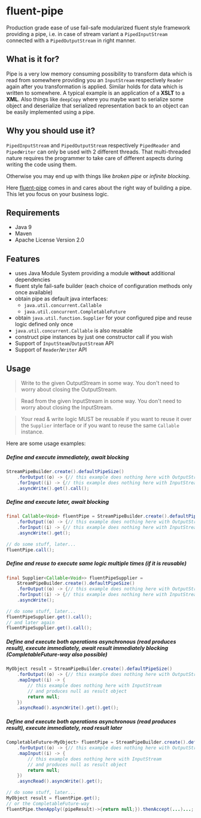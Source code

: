 # fluent-pipe
Production grade ease of use fail-safe modularized fluent style framework providing a pipe, i.e. in case of stream variant a `PipedInputStream` connected with a `PipedOutputStream` in right manner.

## What is it for?
Pipe is a very low memory consuming possibility to transform data which is read from somewhere providing you an `InputStream` respectively `Reader` again after you transformation is applied. Similar holds for data which is written to somewhere. A typical example is an application of a **XSLT** to a **XML**. Also things like `deepCopy` where you maybe want to serialize some object and deserialize that serialized representation back to an object can be easily implemented using a pipe. 

## Why you should use it?
`PipedInputStream` and `PipedOutputStream` respectively `PipedReader` and `PipedWriter` can only be used with 2 different threads. That multi-threaded nature requires the programmer to take care of different aspects during writing the code using them.

Otherwise you may end up with things like *broken pipe* or *infinite blocking*.

Here [fluent-pipe](https://github.com/TypedBit/fluent-pipe) comes in and cares about the right way of building a pipe. This let you focus on your business logic.

## Requirements
* Java 9
* Maven
* Apache License Version 2.0

## Features
* uses Java Module System providing a module **without** additional dependencies
* fluent style fail-safe builder (each choice of configuration methods only once available)
* obtain pipe as default java interfaces:
    * `java.util.concurrent.Callable`
    * `java.util.concurrent.CompletableFuture`
* obtain `java.util.function.Supplier` for your configured pipe and reuse logic defined only once
* `java.util.concurrent.Callable` is also reusable
* construct pipe instances by just one constructor call if you wish
* Support of `InputSteam`/`OutputStream` API
* Support of `Reader`/`Writer` API

## Usage
> Write to the given OutputStream in some way. You don't need to worry about closing the OutputStream.

> Read from the given InputStream in some way. You don't need to worry about closing the InputStream.

> Your read & write logic MUST be reusable if you want to reuse it over the `Supplier` interface or if you want to reuse the same `Callable` instance.

Here are some usage examples:
##### Define and execute immediately, await blocking

```java
StreamPipeBuilder.create().defaultPipeSize()
	.forOutput((o) -> {// this example does nothing here with OutputStream})
	.forInput((i) -> {// this example does nothing here with InputStream})
	.asyncWrite().get().call();
```
##### Define and execute later, await blocking

```java
final Callable<Void> fluentPipe = StreamPipeBuilder.create().defaultPipeSize()
	.forOutput((o) -> {// this example does nothing here with OutputStream})
	.forInput((i) -> {// this example does nothing here with InputStream})
	.asyncWrite().get();
	
// do some stuff, later...
fluentPipe.call();	
```

##### Define and reuse to execute same logic multiple times (if it is reusable)

```java
final Supplier<Callable<Void>> fluentPipeSupplier =
	StreamPipeBuilder.create().defaultPipeSize()
	.forOutput((o) -> {// this example does nothing here with OutputStream})
	.forInput((i) -> {// this example does nothing here with InputStream})
	.asyncWrite();
	
// do some stuff, later...
fluentPipeSupplier.get().call();
// and later again
fluentPipeSupplier.get().call();
```

##### Define and execute both operations asynchronous (read produces result), execute immediately, await result immediately blocking (CompletableFuture-way also possible)

```java
MyObject result = StreamPipeBuilder.create().defaultPipeSize()
	.forOutput((o) -> {// this example does nothing here with OutputStream})
	.mapInput((i) -> {
		// this example does nothing here with InputStream
		// and produces null as result object
		return null;
	})
	.asyncRead().asyncWrite().get().get();
```

##### Define and execute both operations asynchronous (read produces result), execute immediately, read result later

```java
CompletableFuture<MyObject> fluentPipe = StreamPipeBuilder.create().defaultPipeSize()
	.forOutput((o) -> {// this example does nothing here with OutputStream})
	.mapInput((i) -> {
		// this example does nothing here with InputStream
		// and produces null as result object
		return null;
	})
	.asyncRead().asyncWrite().get();
	
// do some stuff, later...
MyObject result = fluentPipe.get();
// or the CompletableFuture-way
fluentPipe.thenApply((pipeResult)->{return null;}).thenAccept(...)...;
```